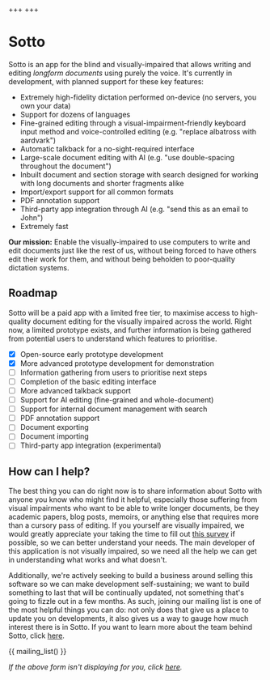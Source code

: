 +++
+++

# Sotto

Sotto is an app for the blind and visually-impaired that allows writing and editing *longform documents* using purely the voice. It's currently in development, with planned support for these key features:

- Extremely high-fidelity dictation performed on-device (no servers, you own your data)
- Support for dozens of languages
- Fine-grained editing through a visual-impairment-friendly keyboard input method and voice-controlled editing (e.g. "replace albatross with aardvark")
- Automatic talkback for a no-sight-required interface
- Large-scale document editing with AI (e.g. "use double-spacing throughout the document")
- Inbuilt document and section storage with search designed for working with long documents and shorter fragments alike
- Import/export support for all common formats
- PDF annotation support
- Third-party app integration through AI (e.g. "send this as an email to John")
- Extremely fast

**Our mission:** Enable the visually-impaired to use computers to write and edit documents just like the rest of us, without being forced to have others edit their work for them, and without being beholden to poor-quality dictation systems.

## Roadmap

Sotto will be a paid app with a limited free tier, to maximise access to high-quality document editing for the visually impaired across the world. Right now, a limited prototype exists, and further information is being gathered from potential users to understand which features to prioritise.

- [x] Open-source early prototype development
- [x] More advanced prototype development for demonstration
- [ ] Information gathering from users to prioritise next steps
- [ ] Completion of the basic editing interface
- [ ] More advanced talkback support
- [ ] Support for AI editing (fine-grained and whole-document)
- [ ] Support for internal document management with search
- [ ] PDF annotation support
- [ ] Document exporting
- [ ] Document importing
- [ ] Third-party app integration (experimental)

## How can I help?

The best thing you can do right now is to share information about Sotto with anyone you know who might find it helpful, especially those suffering from visual impairments who want to be able to write longer documents, be they academic papers, blog posts, memoirs, or anything else that requires more than a cursory pass of editing. If you yourself are visually impaired, we would greatly appreciate your taking the time to fill out [this survey](https://airtable.com/appZaSzaeT2dSinKb/pagh4Qclacy6hbv7e/form) if possible, so we can better understand your needs. The main developer of this application is not visually impaired, so we need all the help we can get in understanding what works and what doesn't.

Additionally, we're actively seeking to build a business around selling this software so we can make development self-sustaining; we want to build something to last that will be continually updated, not something that's going to fizzle out in a few months. As such, joining our mailing list is one of the most helpful things you can do: not only does that give us a place to update you on developments, it also gives us a way to gauge how much interest there is in Sotto. If you want to learn more about the team behind Sotto, click [here](@/about.md).

{{ mailing_list() }}

*If the above form isn't displaying for you, click [here](https://airtable.com/appZaSzaeT2dSinKb/pagGwTbwMJXh8YVVe/form).*
